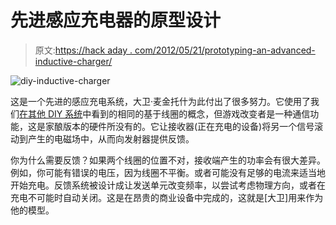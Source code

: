 # 先进感应充电器的原型设计

> 原文:[https://hack aday . com/2012/05/21/prototyping-an-advanced-inductive-charger/](https://hackaday.com/2012/05/21/prototyping-an-advanced-inductive-charger/)

![](../Images/1b30ec819018a8272f98c05a722aa038.png "diy-inductive-charger")

这是一个先进的感应充电系统，大卫·麦金托什为此付出了很多努力。它使用了我们[在其他 DIY 系统](http://hackaday.com/2012/05/10/wireless-ipod-charger-built-from-scratch/)中看到的相同的基于线圈的概念，但游戏改变者是一种通信功能，这是家酿版本的硬件所没有的。它让接收器(正在充电的设备)将另一个信号滚动到产生的电磁场中，从而向发射器提供反馈。

你为什么需要反馈？如果两个线圈的位置不对，接收端产生的功率会有很大差异。例如，你可能有错误的电压，因为线圈不平衡。或者可能没有足够的电流来适当地开始充电。反馈系统被设计成让发送单元改变频率，以尝试考虑物理方向，或者在充电不可能时自动关闭。这是在昂贵的商业设备中完成的，这就是[大卫]用来作为他的模型。